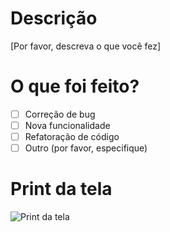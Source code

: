 # Descrição

[Por favor, descreva o que você fez]

# O que foi feito?

- [ ] Correção de bug
- [ ] Nova funcionalidade
- [ ] Refatoração de código
- [ ] Outro (por favor, especifique)

# Print da tela

![Print da tela](https://i.ibb.co/0M7Sd9f/Print-da-tela.png)
